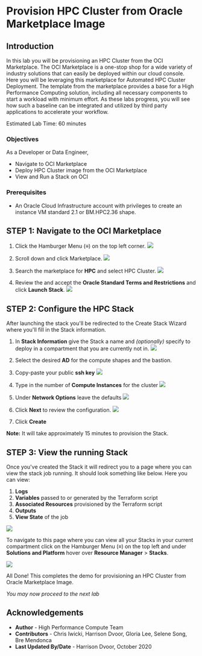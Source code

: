 # Provision HPC Cluster from Oracle Marketplace Image

## Introduction

In this lab you will be provisioning an HPC Cluster from the OCI Marketplace. The OCI Marketplace is a one-stop shop for a wide variety of industry solutions that can easily be deployed within our cloud console. Here you will be leveraging this marketplace for Automated HPC Cluster Deployment. The template from the marketplace provides a base for a High Performance Computing solution, including all necessary components to start a workload with minimum effort. As these labs progress, you will see how such a baseline can be integrated and utilized by third party applications to accelerate your workflow.

Estimated Lab Time: 60 minutes

### Objectives

As a Developer or Data Engineer, 

- Navigate to OCI Marketplace
- Deploy HPC Cluster image from the OCI Marketplace
- View and Run a Stack on OCI

### Prerequisites

- An Oracle Cloud Infrastructure account with privileges to create an instance VM standard 2.1 or BM.HPC2.36 shape. 


## **STEP 1**: Navigate to the OCI Marketplace
1. Click the Hamburger Menu (≡) on the top left corner.
 ![](./images/click_hamburger.png)
2. Scroll down and click Marketplace.
![](./images/click_marketplace.png)
3. Search the marketplace for **HPC** and select HPC Cluster.
![](./images/marketplace.png)

4. Review the and accept the **Oracle Standard Terms and Restrictions** and
click **Launch Stack**.
![](./images/launch_stack.png)

## **STEP 2**: Configure the HPC Stack
After launching the stack you'll be redirected to the Create Stack Wizard where you'll fill in the Stack information.

1. In **Stack Information** give the Stack a name and *(optionally)* specify to deploy in a compartment that you are currently not in.
![](./images/stack_p1.png)

2. Select the desired **AD** for the compute shapes and the bastion.

3. Copy-paste your public **ssh key**
![](./images/stack_p2_1.png)
4. Type in the number of **Compute Instances** for the cluster
![](./images/stack_p2_2.png)
5. Under **Network Options** leave the defaults
![](./images/stack_p2_3.png)

6. Click **Next** to review the configuration.
![](./images/stack_p3.png)

7. Click **Create**

**Note:** It will take approximately 15 minutes to provision the Stack.

## **STEP 3**: View the running Stack

Once you've created the Stack it will redirect you to a page where you can view the stack job running. It should look something like below. Here you can view:
1. **Logs**
2. **Variables** passed to or generated by the Terraform script
3. **Associated Resources** provisioned by the Terraform script
4. **Outputs**
5. **View State** of the job

 ![](./images/stack_detail_provisioning.png)

 To navigate to this page where you can view all your Stacks in your current compartment click on the Hamburger Menu (≡) on the top left and under **Solutions and Platform** hover over **Resource Manager** > **Stacks**.

 ![](./images/nav_resource_manager.png)

All Done! This completes the demo for provisioning an HPC Cluster from Oracle Marketplace Image. 

*You may now proceed to the next lab*

## Acknowledgements
* **Author** - High Performance Compute Team
* **Contributors** -  Chris Iwicki, Harrison Dvoor, Gloria Lee, Selene Song, Bre Mendonca
* **Last Updated By/Date** - Harrison Dvoor, October 2020




